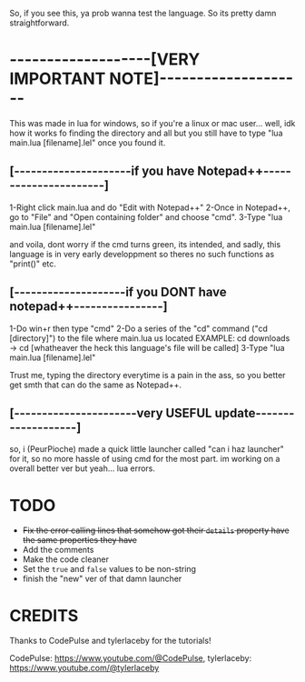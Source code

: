 So, if you see this, ya prob wanna test the language.
So its pretty damn straightforward.


# -------------------[VERY IMPORTANT NOTE]--------------------

This was made in lua for windows, so if you're a linux or mac user... well, idk how it works fo finding the directory and all but you still have to type
"lua main.lua [filename].lel" once you found it.


## [---------------------if you have Notepad++----------------------]

1-Right click main.lua and do "Edit with Notepad++"
2-Once in Notepad++, go to "File" and "Open containing folder" and choose "cmd".
3-Type "lua main.lua [filename].lel"

and voila, dont worry if the cmd turns green, its intended, and sadly, this language is in very early developpment so theres no such functions as "print()" etc.


## [--------------------if you DONT have notepad++----------------]

1-Do win+r then type "cmd"
2-Do a series of the "cd" command ("cd [directory]") to the file where main.lua us located
EXAMPLE: cd downloads -> cd [whatheaver the heck this language's file will be called]
3-Type "lua main.lua [filename].lel"

Trust me, typing the directory everytime is a pain in the ass, so you better get smth that can do the same as Notepad++.

## [----------------------very USEFUL update-------------------]

so, i (PeurPioche) made a quick little launcher called "can i haz launcher" for it, so no more hassle of using cmd for the most part.
im working on a overall better ver but yeah... lua errors.

# TODO
- ~~Fix the error calling lines that somehow got their `details` property have the same properties they have~~
- Add the comments
- Make the code cleaner
- Set the `true` and `false` values to be non-string
- finish the "new" ver of that damn launcher

# CREDITS
Thanks to CodePulse and tylerlaceby for the tutorials!

CodePulse: https://www.youtube.com/@CodePulse, tylerlaceby: https://www.youtube.com/@tylerlaceby
